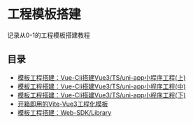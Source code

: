 # 工程模板搭建
记录从0-1的工程模板搭建教程

## 目录
* [模板工程搭建：Vue-Cli搭建Vue3/TS/uni-app小程序工程(上)](./uni-vue3-cli_1.md)
* [模板工程搭建：Vue-Cli搭建Vue3/TS/uni-app小程序工程(中)](./uni-vue3-cli_2.md)
* [模板工程搭建：Vue-Cli搭建Vue3/TS/uni-app小程序工程(下)](./uni-vue3-cli_3.md)
* [开箱即用的Vite-Vue3工程化模板](./vite-vue3-template.md)
* [模板工程搭建：Web-SDK/Library](./web-sdk-tpl.md)

<tongji/>